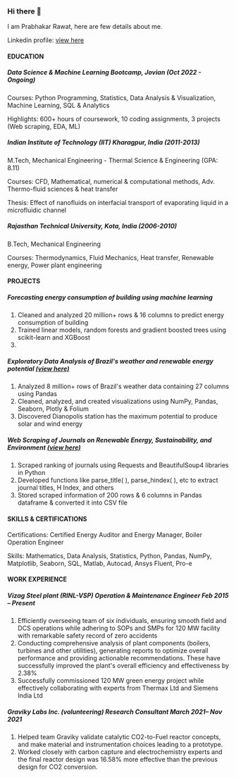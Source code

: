 ### Hi there 👋
I am Prabhakar Rawat, here are few details about me.

Linkedin profile: [view here](https://www.linkedin.com/in/prabhakarrawat/)
#### EDUCATION

##### Data Science & Machine Learning Bootcamp, Jovian	(Oct 2022 - Ongoing)
Courses: Python Programming, Statistics, Data Analysis & Visualization, Machine Learning, SQL & Analytics

Highlights: 600+ hours of coursework, 10 coding assignments, 3 projects (Web scraping, EDA, ML)

##### Indian Institute of Technology (IIT) Kharagpur, India (2011-2013)
M.Tech, Mechanical Engineering - Thermal Science & Engineering (GPA: 8.11)

Courses: CFD, Mathematical, numerical & computational methods, Adv. Thermo-fluid sciences & heat transfer

Thesis: Effect of nanofluids on interfacial transport of evaporating liquid in a microfluidic channel

##### Rajasthan Technical University, Kota, India (2006-2010)
B.Tech, Mechanical Engineering

Courses: Thermodynamics, Fluid Mechanics, Heat transfer, Renewable energy, Power plant engineering

#### PROJECTS
##### Forecasting energy consumption of building using machine learning 
1. Cleaned and analyzed 20 million+ rows & 16 columns to predict energy consumption of building
2. Trained linear models, random forests and gradient boosted trees using scikit-learn and XGBoost
3.  
##### Exploratory Data Analysis of Brazil's weather and renewable energy potential [(view here)](https://jovian.com/prabhakarrawat/exploratory-data-analysis-of-brazils-weather-and-renewable-energy-potential)
1. Analyzed 8 million+ rows of Brazil's weather data containing 27 columns using Pandas
2. Cleaned, analyzed, and created visualizations using NumPy, Pandas, Seaborn, Plotly & Folium
3. Discovered Dianopolis station has the maximum potential to produce solar and wind energy
##### Web Scraping of Journals on Renewable Energy, Sustainability, and Environment [(view here)](https://jovian.com/prabhakarrawat/webscraping-project)
1. Scraped ranking of journals using Requests and BeautifulSoup4 libraries in Python
2. Developed functions like parse_title( ), parse_hindex( ), etc to extract journal titles, H Index, and others
3. Stored scraped information of 200 rows & 6 columns in Pandas dataframe & converted it into CSV file

#### SKILLS & CERTIFICATIONS
Certifications: Certified Energy Auditor and Energy Manager, Boiler Operation Engineer

Skills: Mathematics, Data Analysis, Statistics, Python, Pandas, NumPy, Matplotlib, Seaborn, SQL, Matlab, 
Autocad, Ansys Fluent, Pro-e

#### WORK EXPERIENCE
##### Vizag Steel plant (RINL-VSP)        Operation & Maintenance Engineer        			    Feb 2015 – Present
1. Efficiently overseeing team of six individuals, ensuring smooth field and DCS operations while adhering
to SOPs and SMPs for 120 MW facility with remarkable safety record of zero accidents
2. Conducting comprehensive analysis of plant components (boilers, turbines and other utilities), generating reports to
optimize overall performance and providing actionable recommendations. These have successfully improved the plant's overall
efficiency and effectiveness by 2.38%
3. Successfully commissioned 120 MW green energy project while effectively collaborating with experts from Thermax Ltd 
and Siemens India Ltd

##### Graviky Labs Inc. (volunteering)		         Research Consultant		          March 2021– Nov 2021
1. Helped team Graviky validate catalytic CO2-to-Fuel reactor concepts, and make material and instrumentation
choices leading to a prototype.
2. Worked closely with carbon capture and electrochemistry experts and the final reactor design was 16.58% more 
effective than the previous design for CO2 conversion.
